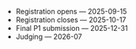 <!-- Edit this single file to update dates across pages -->

- Registration opens —  2025-09-15
- Registration closes — 2025-10-17
- Final P1 submission — 2025-12-31
- Judging — 2026-07
